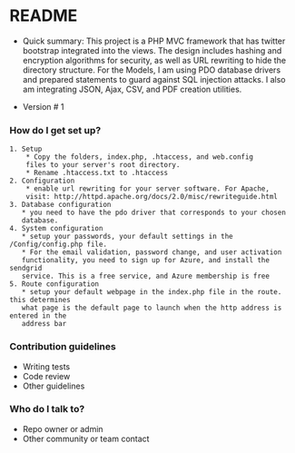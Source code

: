 # README #

* Quick summary: 
This project is a PHP MVC framework that has twitter bootstrap integrated into the views. The design includes hashing and encryption algorithms for security, as well as URL rewriting to hide the directory structure. For the Models, I am using PDO database drivers and prepared statements to guard against SQL injection attacks. I also am integrating JSON, Ajax, CSV, and PDF creation utilities.

* Version #
1



### How do I get set up? ###
    1. Setup
        * Copy the folders, index.php, .htaccess, and web.config
        files to your server's root directory.
        * Rename .htaccess.txt to .htaccess
    2. Configuration
        * enable url rewriting for your server software. For Apache,
        visit: http://httpd.apache.org/docs/2.0/misc/rewriteguide.html
    3. Database configuration
       * you need to have the pdo driver that corresponds to your chosen 
       database.
    4. System configuration
       * setup your passwords, your default settings in the /Config/config.php file.
       * For the email validation, password change, and user activation
       functionality, you need to sign up for Azure, and install the sendgrid
       service. This is a free service, and Azure membership is free
    5. Route configuration
       * setup your default webpage in the index.php file in the route. this determines 
       what page is the default page to launch when the http address is entered in the 
       address bar
       
       
### Contribution guidelines ###

* Writing tests
* Code review
* Other guidelines

### Who do I talk to? ###

* Repo owner or admin
* Other community or team contact